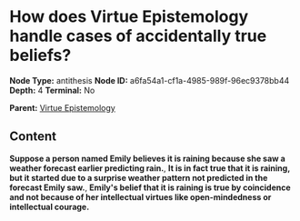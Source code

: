 # How does Virtue Epistemology handle cases of accidentally true beliefs?

**Node Type:** antithesis
**Node ID:** a6fa54a1-cf1a-4985-989f-96ec9378bb44
**Depth:** 4
**Terminal:** No

**Parent:** [Virtue Epistemology](virtue-epistemology-synthesis-8a51f623-747d-4b74-932e-e428d202c7f1.md)

## Content

**Suppose a person named Emily believes it is raining because she saw a weather forecast earlier predicting rain.**, **It is in fact true that it is raining, but it started due to a surprise weather pattern not predicted in the forecast Emily saw.**, **Emily's belief that it is raining is true by coincidence and not because of her intellectual virtues like open-mindedness or intellectual courage.**
